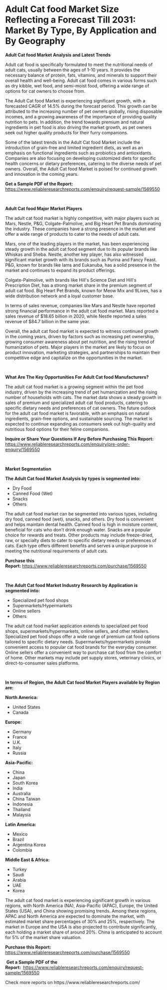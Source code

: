 <p><h1>Adult Cat food Market Size Reflecting a Forecast Till 2031: Market By Type, By Application and By Geography</h1></p><p><strong>Adult Cat food Market Analysis and Latest Trends</strong></p>
<p><p>Adult cat food is specifically formulated to meet the nutritional needs of adult cats, usually between the ages of 1-10 years. It provides the necessary balance of protein, fats, vitamins, and minerals to support their overall health and well-being. Adult cat food comes in various forms such as dry kibble, wet food, and semi-moist food, offering a wide range of options for cat owners to choose from.</p><p>The Adult Cat food Market is experiencing significant growth, with a forecasted CAGR of 14.5% during the forecast period. This growth can be attributed to the increasing number of pet owners globally, rising disposable incomes, and a growing awareness of the importance of providing quality nutrition to pets. In addition, the trend towards premium and natural ingredients in pet food is also driving the market growth, as pet owners seek out higher quality products for their furry companions.</p><p>Some of the latest trends in the Adult Cat food Market include the introduction of grain-free and limited ingredient diets, as well as an emphasis on functional ingredients such as probiotics and antioxidants. Companies are also focusing on developing customized diets for specific health concerns or dietary preferences, catering to the diverse needs of pet owners. Overall, the Adult Cat food Market is poised for continued growth and innovation in the coming years.</p></p>
<p><strong>Get a Sample PDF of the Report:&nbsp;</strong> <a href="https://www.reliableresearchreports.com/enquiry/request-sample/1569550">https://www.reliableresearchreports.com/enquiry/request-sample/1569550</a></p>
<p>&nbsp;</p>
<p><strong>Adult Cat food Major Market Players</strong></p>
<p><p>The adult cat food market is highly competitive, with major players such as Mars, Nestle, P&G, Colgate-Palmolive, and Big Heart Pet Brands dominating the industry. These companies have a strong presence in the market and offer a wide range of products to cater to the needs of adult cats.</p><p>Mars, one of the leading players in the market, has been experiencing steady growth in the adult cat food segment due to its popular brands like Whiskas and Sheba. Nestle, another key player, has also witnessed significant market growth with its brands such as Purina and Fancy Feast. P&G, known for brands like Iams and Eukanuba, has a solid presence in the market and continues to expand its product offerings.</p><p>Colgate-Palmolive, with brands like Hill's Science Diet and Hill's Prescription Diet, has a strong market share in the premium segment of adult cat food. Big Heart Pet Brands, known for Meow Mix and 9Lives, has a wide distribution network and a loyal customer base.</p><p>In terms of sales revenue, companies like Mars and Nestle have reported strong financial performance in the adult cat food market. Mars reported a sales revenue of $18.65 billion in 2020, while Nestle reported a sales revenue of $84.7 billion in the same year.</p><p>Overall, the adult cat food market is expected to witness continued growth in the coming years, driven by factors such as increasing pet ownership, growing consumer awareness about pet nutrition, and the rising trend of humanization of pets. Major players in the market are likely to focus on product innovation, marketing strategies, and partnerships to maintain their competitive edge and capitalize on the opportunities in the market.</p></p>
<p>&nbsp;</p>
<p><strong>What Are The Key Opportunities For Adult Cat food Manufacturers?</strong></p>
<p><p>The adult cat food market is a growing segment within the pet food industry, driven by the increasing trend of pet humanization and the rising number of households with cats. The market data shows a steady growth in sales of premium and specialized adult cat food products, catering to specific dietary needs and preferences of cat owners. The future outlook for the adult cat food market is favorable, with an emphasis on natural ingredients, grain-free options, and sustainable sourcing. The market is expected to continue expanding as consumers seek out high-quality and nutritious food options for their feline companions.</p></p>
<p><strong>Inquire or Share Your Questions If Any Before Purchasing This Report:</strong> <a href="https://www.reliableresearchreports.com/enquiry/pre-order-enquiry/1569550">https://www.reliableresearchreports.com/enquiry/pre-order-enquiry/1569550</a></p>
<p>&nbsp;</p>
<p><strong>Market Segmentation</strong></p>
<p><strong>The Adult Cat food Market Analysis by types is segmented into:</strong></p>
<p><ul><li>Dry Food</li><li>Canned Food (Wet)</li><li>Snacks</li><li>Others</li></ul></p>
<p><p>The adult cat food market can be segmented into various types, including dry food, canned food (wet), snacks, and others. Dry food is convenient and helps maintain dental health. Canned food is high in moisture content, beneficial for cats who don't drink enough water. Snacks are a popular choice for rewards and treats. Other products may include freeze-dried, raw, or specialty diets to cater to specific dietary needs or preferences of cats. Each type offers different benefits and serves a unique purpose in meeting the nutritional requirements of adult cats.</p></p>
<p><strong>Purchase this Report:&nbsp;</strong><a href="https://www.reliableresearchreports.com/purchase/1569550">https://www.reliableresearchreports.com/purchase/1569550</a></p>
<p>&nbsp;</p>
<p><strong>The Adult Cat food Market Industry Research by Application is segmented into:</strong></p>
<p><ul><li>Specialized pet food shops</li><li>Supermarkets/Hypermarkets</li><li>Online sellers</li><li>Others</li></ul></p>
<p><p>The adult cat food market application extends to specialized pet food shops, supermarkets/hypermarkets, online sellers, and other retailers. Specialized pet food shops offer a wide range of premium cat food options tailored to specific dietary needs. Supermarkets/hypermarkets provide convenient access to popular cat food brands for the everyday consumer. Online sellers offer a convenient way to purchase cat food from the comfort of home. Other markets may include pet supply stores, veterinary clinics, or direct-to-consumer sales platforms.</p></p>
<p>&nbsp;</p>
<p><strong>In terms of Region, the Adult Cat food Market Players available by Region are:</strong></p>
<p>
    <p> <strong> North America: </strong>
        <ul>
            <li>United States</li>
            <li>Canada</li>
        </ul>
        </p> 
    <p> <strong> Europe: </strong>
        <ul>
            <li>Germany</li>
            <li>France</li>
            <li>U.K.</li>
            <li>Italy</li>
            <li>Russia</li>
        </ul>
        </p> 
    <p> <strong> Asia-Pacific: </strong>
        <ul>
            <li>China</li>
            <li>Japan</li>
            <li>South Korea</li>
            <li>India</li>
            <li>Australia</li>
            <li>China Taiwan</li>
            <li>Indonesia</li>
            <li>Thailand</li>
            <li>Malaysia</li>
        </ul>
        </p> 
    <p> <strong> Latin America: </strong>
        <ul>
            <li>Mexico</li>
            <li>Brazil</li>
            <li>Argentina Korea</li>
            <li>Colombia</li>
        </ul>
        </p> 
    <p> <strong> Middle East & Africa: </strong>
        <ul>
            <li>Turkey</li>
            <li>Saudi</li>
            <li>Arabia</li>
            <li>UAE</li>
            <li>Korea</li>
        </ul>
    </p>
    </p>
<p><p>The adult cat food market is experiencing significant growth in various regions, with North America (NA), Asia-Pacific (APAC), Europe, the United States (USA), and China showing promising trends. Among these regions, APAC and North America are expected to dominate the market, with estimated market share percentages of 30% and 25%, respectively. The market in Europe and the USA is also projected to contribute significantly, each holding a market share of around 20%. China is anticipated to account for 5% of the market share valuation.</p></p>
<p><strong>Purchase this Report: </strong><a href="https://www.reliableresearchreports.com/purchase/1569550">https://www.reliableresearchreports.com/purchase/1569550</a></p>
<p>&nbsp;<strong>Get a Sample PDF of the Report:&nbsp;&nbsp;</strong><a href="https://www.reliableresearchreports.com/enquiry/request-sample/1569550">https://www.reliableresearchreports.com/enquiry/request-sample/1569550</a></p>
<p><strong></strong></p>
<p>Check more reports on https://www.reliableresearchreports.com/</p>